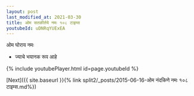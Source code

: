 ```yaml
---
layout: post
last_modified_at: 2021-03-30
title: ओम सतकीर्तये नमः १०८ टाइम्स
youtubeId: uDNRqYUExEA
---
```

 
 
 ओम घोराय नमः  
 
 -  ज्याचे भयानक रूप आहे 
 
  
 
  
 
 
 
 
 
 


{% include youtubePlayer.html id=page.youtubeId %}
 
[Next]({{ site.baseurl }}{% link  split2/_posts/2015-06-16-ओम नंदकिणे नमः १०८ टाइम्स.md%})
 
